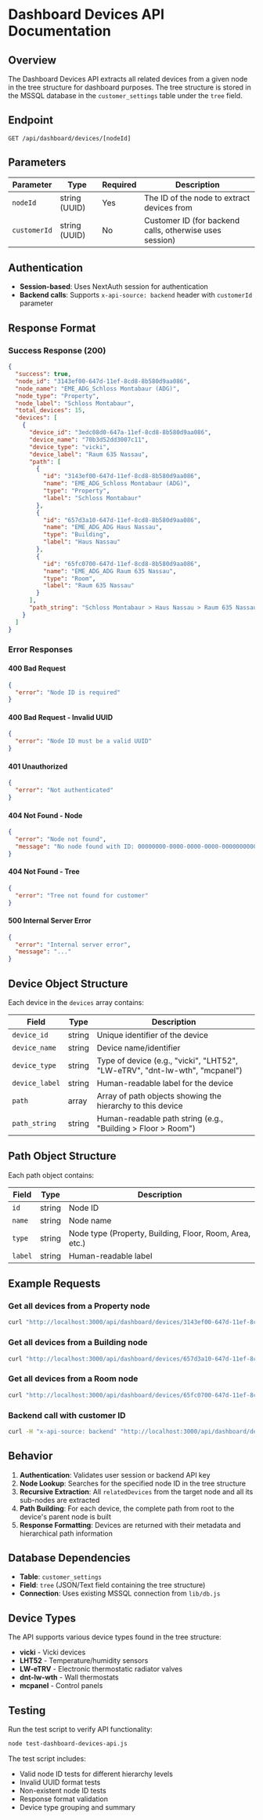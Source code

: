 # Dashboard Devices API Documentation

## Overview

The Dashboard Devices API extracts all related devices from a given node in the tree structure for dashboard purposes. The tree structure is stored in the MSSQL database in the `customer_settings` table under the `tree` field.

## Endpoint

```
GET /api/dashboard/devices/[nodeId]
```

## Parameters

| Parameter | Type | Required | Description |
|-----------|------|----------|-------------|
| `nodeId` | string (UUID) | Yes | The ID of the node to extract devices from |
| `customerId` | string (UUID) | No | Customer ID (for backend calls, otherwise uses session) |

## Authentication

- **Session-based**: Uses NextAuth session for authentication
- **Backend calls**: Supports `x-api-source: backend` header with `customerId` parameter

## Response Format

### Success Response (200)

```json
{
  "success": true,
  "node_id": "3143ef00-647d-11ef-8cd8-8b580d9aa086",
  "node_name": "EME_ADG_Schloss Montabaur (ADG)",
  "node_type": "Property",
  "node_label": "Schloss Montabaur",
  "total_devices": 15,
  "devices": [
    {
      "device_id": "3edc08d0-647a-11ef-8cd8-8b580d9aa086",
      "device_name": "70b3d52dd3007c11",
      "device_type": "vicki",
      "device_label": "Raum 635 Nassau",
      "path": [
        {
          "id": "3143ef00-647d-11ef-8cd8-8b580d9aa086",
          "name": "EME_ADG_Schloss Montabaur (ADG)",
          "type": "Property",
          "label": "Schloss Montabaur"
        },
        {
          "id": "657d3a10-647d-11ef-8cd8-8b580d9aa086",
          "name": "EME_ADG_ADG Haus Nassau",
          "type": "Building",
          "label": "Haus Nassau"
        },
        {
          "id": "65fc0700-647d-11ef-8cd8-8b580d9aa086",
          "name": "EME_ADG_ADG Raum 635 Nassau",
          "type": "Room",
          "label": "Raum 635 Nassau"
        }
      ],
      "path_string": "Schloss Montabaur > Haus Nassau > Raum 635 Nassau"
    }
  ]
}
```

### Error Responses

#### 400 Bad Request
```json
{
  "error": "Node ID is required"
}
```

#### 400 Bad Request - Invalid UUID
```json
{
  "error": "Node ID must be a valid UUID"
}
```

#### 401 Unauthorized
```json
{
  "error": "Not authenticated"
}
```

#### 404 Not Found - Node
```json
{
  "error": "Node not found",
  "message": "No node found with ID: 00000000-0000-0000-0000-000000000000"
}
```

#### 404 Not Found - Tree
```json
{
  "error": "Tree not found for customer"
}
```

#### 500 Internal Server Error
```json
{
  "error": "Internal server error",
  "message": "..."
}
```

## Device Object Structure

Each device in the `devices` array contains:

| Field | Type | Description |
|-------|------|-------------|
| `device_id` | string | Unique identifier of the device |
| `device_name` | string | Device name/identifier |
| `device_type` | string | Type of device (e.g., "vicki", "LHT52", "LW-eTRV", "dnt-lw-wth", "mcpanel") |
| `device_label` | string | Human-readable label for the device |
| `path` | array | Array of path objects showing the hierarchy to this device |
| `path_string` | string | Human-readable path string (e.g., "Building > Floor > Room") |

## Path Object Structure

Each path object contains:

| Field | Type | Description |
|-------|------|-------------|
| `id` | string | Node ID |
| `name` | string | Node name |
| `type` | string | Node type (Property, Building, Floor, Room, Area, etc.) |
| `label` | string | Human-readable label |

## Example Requests

### Get all devices from a Property node
```bash
curl "http://localhost:3000/api/dashboard/devices/3143ef00-647d-11ef-8cd8-8b580d9aa086"
```

### Get all devices from a Building node
```bash
curl "http://localhost:3000/api/dashboard/devices/657d3a10-647d-11ef-8cd8-8b580d9aa086"
```

### Get all devices from a Room node
```bash
curl "http://localhost:3000/api/dashboard/devices/65fc0700-647d-11ef-8cd8-8b580d9aa086"
```

### Backend call with customer ID
```bash
curl -H "x-api-source: backend" "http://localhost:3000/api/dashboard/devices/3143ef00-647d-11ef-8cd8-8b580d9aa086?customerId=your-customer-id"
```

## Behavior

1. **Authentication**: Validates user session or backend API key
2. **Node Lookup**: Searches for the specified node ID in the tree structure
3. **Recursive Extraction**: All `relatedDevices` from the target node and all its sub-nodes are extracted
4. **Path Building**: For each device, the complete path from root to the device's parent node is built
5. **Response Formatting**: Devices are returned with their metadata and hierarchical path information

## Database Dependencies

- **Table**: `customer_settings`
- **Field**: `tree` (JSON/Text field containing the tree structure)
- **Connection**: Uses existing MSSQL connection from `lib/db.js`

## Device Types

The API supports various device types found in the tree structure:

- **vicki** - Vicki devices
- **LHT52** - Temperature/humidity sensors
- **LW-eTRV** - Electronic thermostatic radiator valves
- **dnt-lw-wth** - Wall thermostats
- **mcpanel** - Control panels

## Testing

Run the test script to verify API functionality:

```bash
node test-dashboard-devices-api.js
```

The test script includes:
- Valid node ID tests for different hierarchy levels
- Invalid UUID format tests
- Non-existent node ID tests
- Response format validation
- Device type grouping and summary
